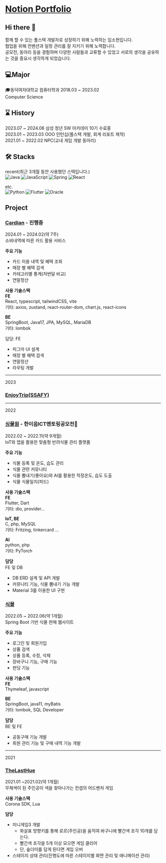 # [Notion Portfolio](https://lsh1045101.notion.site/Lim-So-Hyun-713c38cd2309491691e3e70d87b61cbb?pvs=4)

## Hi there 👋
함께 할 수 있는 풀스택 개발자로 성장하기 위해 노력하는 임소현입니다.  
협업을 위해 컨벤션과 일정 관리를 잘 지키기 위해 노력합니다.  
공모전, 동아리 등을 경험하며 다양한 사람들과 교류할 수 있었고 서로의 생각을 공유하는 것을 중요시 생각하게 되었습니다.  


## 💻Major
🎓동덕여자대학교 컴퓨터학과 2018.03 ~ 2023.02  
Computer Science  

## ⌛ History  
2023.07 ~ 2024.06 삼성 청년 SW 아카데미 10기 수료중  
2023.01 ~ 2023.03 OOO 인턴십(풀스택 개발, 회계 리포트 제작)  
2021.01 ~ 2022.02 NPC(교내 게임 개발 동아리)  

## 🛠 Stacks
recent(최근 3개월 동안 사용했던 스택입니다.)  
![Java](https://img.shields.io/badge/java-%23ED8B00.svg?style=for-the-badge&logo=java&logoColor=white)
![JavaScript](https://img.shields.io/badge/javascript-%23323330.svg?style=for-the-badge&logo=javascript&logoColor=%23F7DF1E)
![Spring](https://img.shields.io/badge/spring-%236DB33F.svg?style=for-the-badge&logo=spring&logoColor=white)
![React](https://img.shields.io/badge/react-%2320232a.svg?style=for-the-badge&logo=react&logoColor=%2361DAFB)


etc.  
![Python](https://img.shields.io/badge/python-3670A0?style=for-the-badge&logo=python&logoColor=ffdd54)
![Flutter](https://img.shields.io/badge/Flutter-%2302569B.svg?style=for-the-badge&logo=Flutter&logoColor=white)
![Oracle](https://img.shields.io/badge/Oracle-F80000?style=for-the-badge&logo=oracle&logoColor=white)


## Project
### <b>[Cardian](http://cardian.kro.kr/) - 진행중 </b>  
2024.01 ~ 2024.02(약 7주)  
소비내역에 따른 카드 활용 서비스

<b>주요 기능</b>
- 카드 이용 내역 및 혜택 조회
- 매장 별 혜택 검색
- 카테고리별 통계(저번달 비교)
- 연말정산

<b>사용 기술스택</b>  
<b>FE</b>  
React, typescript, tailwindCSS, vite  
기타: axios, zustand, react-router-dom, chart.js, react-icons  

<b>BE</b>  
SpringBoot, Java17, JPA, MySQL, MariaDB  
기타: lombok  

담당: FE  
- 피그마 UI 설계
- 매장 별 혜택 검색
- 연말정산
- 라우팅 개발

---

2023  
### [EnjoyTrip(SSAFY)](https://github.com/vovo-2/EnjoyTrip)  

---

2022  
### <b>[싱물원](https://github.com/seo-Ireu/singmul-won) - 한이음ICT멘토링공모전👑</b>  
2022.02 ~ 2022.11(약 9개월)  
IoT와 앱을 활용한 맞춤형 반려식물 관리 플랫폼  

<b>주요 기능</b>  
- 식물 등록 및 온도, 습도 관리  
- 식물 관련 커뮤니티  
- 식물 뽐내기(좋아요)와 AI를 활용한 적정온도, 습도 도출
- 식물 식물일지(피드)

<b>사용 기술스택</b>  
<b>FE</b>  
Flutter, Dart  
기타: dio, provider...  

<b>IoT, BE</b>  
C, php, MySQL  
기타: Fritzing, tinkercard ...  

<b>AI</b>  
python, php  
기타: PyTorch  

<b>담당</b>  
FE 및 DB
- DB ERD 설계 및 API 개발 
- 커뮤니티 기능, 식물 뽐내기 기능 개발  
- Material 3를 이용한 UI 구현  
  

### <b>[식몰](https://github.com/mohyerolo/plantmall_boot)  </b>  
2022.05 ~ 2022.06(약 1개월)  
Spring Boot 기반 식물 판매 웹사이트  

<b>주요 기능</b>  
- 로그인 및 회원가입
- 상품 검색
- 상품 등록, 수정, 삭제
- 장바구니 기능, 구매 기능
- 펀딩 기능

<b>사용 기술스택</b>  
<b>FE</b>  
Thymeleaf, javascript  

<b>BE</b>  
SpringBoot, java11, myBatis  
기타: lombok, SQL Developer  


<b>담당</b>  
BE 및 FE
- 공동구매 기능 개발  
- 회원 관리 기능 및 구매 내역 기능 개발

---

2021  
### <b>[TheLastHue](https://github.com/seo-Ireu/theLastHue)</b>  
2021.01 ~2021.02(약 1개월)  
무채색이 된 주인공이 색을 찾아나가는 컨셉의 어드벤처 게임  

<b>사용 기술스택</b>  
Corona SDK, Lua

<b>담당</b>   
- 미니게임3 개발
    - 화살표 방향키를 통해 로르(주인공)을 움직여 바구니에 빨간색 조각 10개를 담는다.
    - 빨간색 조각을 5개 이상 모으면 게임 클리어
    - 단, 숲더미를 담게 된다면 게임 오버
- 스테이지 상태 관리(진행도에 따른 스테이지별 화면 관리 및 애니메이션 관리)
